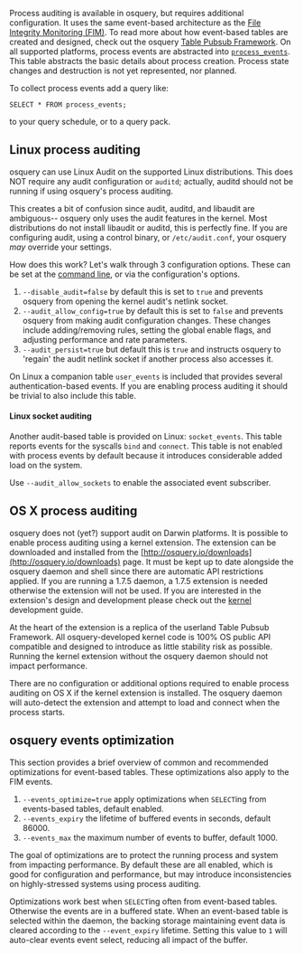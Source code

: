 Process auditing is available in osquery, but requires additional configuration. It uses the same event-based architecture as the [File Integrity Monitoring (FIM)](../deployment/file-integrity-monitoring.md). To read more about how event-based tables are created and designed, check out the osquery [Table Pubsub Framework](../development/pubsub-framework.md). On all supported platforms, process events are abstracted into [`process_events`](https://osquery.io/docs/tables/#process_events). This table abstracts the basic details about process creation. Process state changes and destruction is not yet represented, nor planned.

To collect process events add a query like:
```
SELECT * FROM process_events;
```
to your query schedule, or to a query pack.

## Linux process auditing

osquery can use Linux Audit on the supported Linux distributions. This does NOT require any audit configuration or `auditd`; actually, auditd should not be running if using osquery's process auditing.

This creates a bit of confusion since audit, auditd, and libaudit are ambiguous-- osquery only uses the audit features in the kernel. Most distributions do not install libaudit or auditd, this is perfectly fine. If you are configuring audit, using a control binary, or `/etc/audit.conf`, your osquery *may* override your settings.

How does this work? Let's walk through 3 configuration options. These can be set at the [command line](../installation/cli-flags.md), or via the configuration's options. 

1. `--disable_audit=false` by default this is set to `true` and prevents osquery from opening the kernel audit's netlink socket. 
2. `--audit_allow_config=true` by default this is set to `false` and prevents osquery from making audit configuration changes. These changes include adding/removing rules, setting the global enable flags, and adjusting performance and rate parameters.
3. `--audit_persist=true` but default this is `true` and instructs osquery to 'regain' the audit netlink socket if another process also accesses it.

On Linux a companion table `user_events` is included that provides several authentication-based events. If you are enabling process auditing it should be trivial to also include this table.

#### Linux socket auditing

Another audit-based table is provided on Linux: `socket_events`. This table reports events for the syscalls `bind` and `connect`. This table is not enabled with process events by default because it introduces considerable added load on the system.

Use `--audit_allow_sockets` to enable the associated event subscriber.

## OS X process auditing

osquery does not (yet?) support audit on Darwin platforms. It is possible to enable process auditing using a kernel extension. The extension can be downloaded and installed from the [http://osquery.io/downloads](http://osquery.io/downloads) page. It must be kept up to date alongside the osquery daemon and shell since there are automatic API restrictions applied. If you are running a 1.7.5 daemon, a 1.7.5 extension is needed otherwise the extension will not be used. If you are interested in the extension's design and development please check out the [kernel](../development/kernel.md) development guide.

At the heart of the extension is a replica of the userland Table Pubsub Framework. All osquery-developed kernel code is 100% OS public API compatible and designed to introduce as little stability risk as possible. Running the kernel extension without the osquery daemon should not impact performance.

There are no configuration or additional options required to enable process auditing on OS X if the kernel extension is installed. The osquery daemon will auto-detect the extension and attempt to load and connect when the process starts.

## osquery events optimization

This section provides a brief overview of common and recommended optimizations for event-based tables. These optimizations also apply to the FIM events.

1. `--events_optimize=true` apply optimizations when `SELECT`ing from events-based tables, default enabled. 
2. `--events_expiry` the lifetime of buffered events in seconds, default 86000.
3. `--events_max` the maximum number of events to buffer, default 1000.

The goal of optimizations are to protect the running process and system from impacting performance. By default these are all enabled, which is good for configuration and performance, but may introduce inconsistencies on highly-stressed systems using process auditing.

Optimizations work best when `SELECT`ing often from event-based tables. Otherwise the events are in a buffered state. When an event-based table is selected within the daemon, the backing storage maintaining event data is cleared according to the `--event_expiry` lifetime. Setting this value to `1` will auto-clear events event select, reducing all impact of the buffer.
